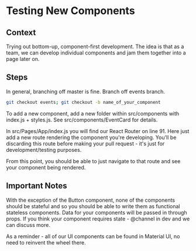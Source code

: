# Testing New Components

## Context

Trying out bottom-up, component-first development.
The idea is that as a team, we can develop individual components and jam them together into a page later on.

## Steps

In general, branching off master is fine.
Branch off events branch.

```bash
git checkout events; git checkout -b name_of_your_component
```

To add a new component, add a new folder within src/components with index.js + styles.js. See src/components/EventCard for details.

In src/Pages/App/index.js you will find our React Router on line 91.
Here just add a new route rendering the component you're developing. You'll be discarding this route before making your pull request - it's just for development/testing purposes.

From this point, you should be able to just navigate to that route and see your component being rendered.

## Important Notes

With the exception of the Button component, none of the components should be stateful and so you should be able to write them as functional stateless components. Data for your components will be passed in through props. If you think your component requires state - @channel in dev and we can discuss more.

As a reminder - all of our UI components can be found in Material UI, no need to reinvent the wheel there.
